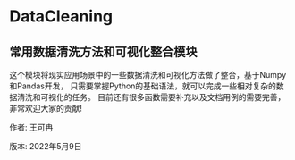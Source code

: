 # DataCleaning 
## 常用数据清洗方法和可视化整合模块

这个模块将现实应用场景中的一些数据清洗和可视化方法做了整合，基于Numpy和Pandas开发，
只需要掌握Python的基础语法，就可以完成一些相对复杂的数据清洗和可视化的任务。
目前还有很多函数需要补充以及文档用例的需要完善，非常欢迎大家的贡献!

作者: 王可冉

版本: 2022年5月9日

